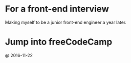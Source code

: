 # For a front-end interview
Making myself to be a junior front-end engineer a year later.

# Jump into freeCodeCamp
  @ 2016-11-22
